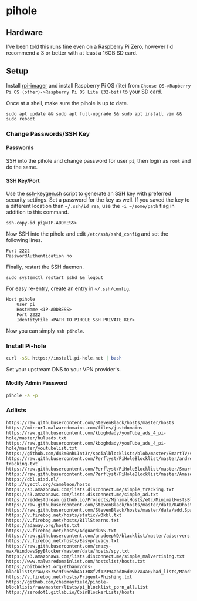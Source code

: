 # pihole

## Hardware

I've been told this runs fine even on a Raspberry Pi Zero, however I'd recommend a 3 or better with at least a 16GB SD card.

## Setup

Install [rpi-imager](https://www.raspberrypi.org/downloads/) and install Raspberry Pi OS (lite) from `Choose OS->Rapberry Pi OS (other)->Raspberry Pi OS Lite (32-bit)` to your SD card.

Once at a shell, make sure the pihole is up to date.

`sudo apt update && sudo apt full-upgrade && sudo apt install vim && sudo reboot`

### Change Passwords/SSH Key

#### Passwords

SSH into the pihole and change password for user `pi`, then login as `root` and do the same.

#### SSH Key/Port

Use the [ssh-keygen.sh](../scripts/ssh-keygen.sh) script to generate an SSH key with preferred security settings. Set a password for the key as well. If you saved the key to a different location than `~/.ssh/id_rsa`, use the `-i ~/some/path` flag in addition to this command.

`ssh-copy-id pi@<IP-ADDRESS>`

Now SSH into the pihole and edit `/etc/ssh/sshd_config` and set the following lines.

```
Port 2222
PasswordAuthentication no
```

Finally, restart the SSH daemon.

`sudo systemctl restart sshd && logout`

For easy re-entry, create an entry in `~/.ssh/config`.

```
Host pihole
	User pi
	HostName <IP-ADDRESS>
	Port 2222
	IdentityFile <PATH TO PIHOLE SSH PRIVATE KEY>
```

Now you can simply `ssh pihole`.

### Install Pi-hole

```bash
curl -sSL https://install.pi-hole.net | bash
```

Set your upstream DNS to your VPN provider's.

#### Modify Admin Password

```bash
pihole -a -p
```

### Adlists

```
https://raw.githubusercontent.com/StevenBlack/hosts/master/hosts 	
https://mirror1.malwaredomains.com/files/justdomains 	
https://raw.githubusercontent.com/kboghdady/youTube_ads_4_pi-hole/master/huluads.txt
https://raw.githubusercontent.com/kboghdady/youTube_ads_4_pi-hole/master/youtubelist.txt
https://github.com/d43m0nhLInt3r/socialblocklists/blob/master/SmartTV/smarttvblocklist.txt 	
https://raw.githubusercontent.com/Perflyst/PiHoleBlocklist/master/android-tracking.txt 	
https://raw.githubusercontent.com/Perflyst/PiHoleBlocklist/master/SmartTV.txt 	
https://raw.githubusercontent.com/Perflyst/PiHoleBlocklist/master/AmazonFireTV.txt 	
https://dbl.oisd.nl/ 	
http://sysctl.org/cameleon/hosts 	
https://s3.amazonaws.com/lists.disconnect.me/simple_tracking.txt 	
https://s3.amazonaws.com/lists.disconnect.me/simple_ad.txt
https://reddestdream.github.io/Projects/MinimalHosts/etc/MinimalHostsBlocker/minimalhosts 	
https://raw.githubusercontent.com/StevenBlack/hosts/master/data/KADhosts/hosts 	
https://raw.githubusercontent.com/StevenBlack/hosts/master/data/add.Spam/hosts 	
https://v.firebog.net/hosts/static/w3kbl.txt 	
https://v.firebog.net/hosts/BillStearns.txt 	
https://adaway.org/hosts.txt 	
https://v.firebog.net/hosts/AdguardDNS.txt 	
https://raw.githubusercontent.com/anudeepND/blacklist/master/adservers.txt 	
https://v.firebog.net/hosts/Easyprivacy.txt 	
https://raw.githubusercontent.com/crazy-max/WindowsSpyBlocker/master/data/hosts/spy.txt 	
https://s3.amazonaws.com/lists.disconnect.me/simple_malvertising.txt 	
https://www.malwaredomainlist.com/hostslist/hosts.txt 	
https://bitbucket.org/ethanr/dns-blacklists/raw/8575c9f96e5b4a1308f2f12394abd86d0927a4a0/bad_lists/Mandiant_APT1_Report_Appendix_D.txt 	
https://v.firebog.net/hosts/Prigent-Phishing.txt
https://github.com/chadmayfield/pihole-blocklists/raw/master/lists/pi_blocklist_porn_all.list 	
https://zerodot1.gitlab.io/CoinBlockerLists/hosts
```
